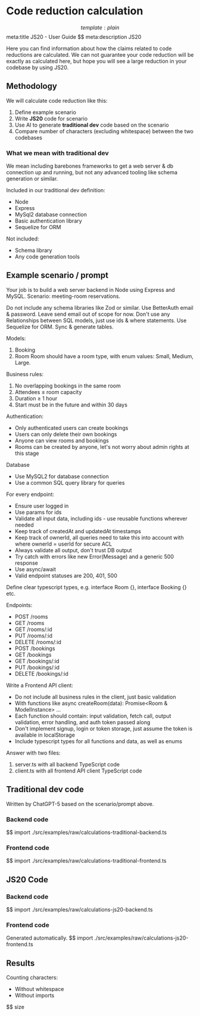 # Code reduction calculation
$$ template:plain
$$ meta:title JS20 - User Guide
$$ meta:description JS20

Here you can find information about how the claims related to code reductions are calculated. We can not guarantee your code reduction will be exactly as calculated here, but hope you will see a large reduction in your codebase by using JS20.

## Methodology
We will calculate code reduction like this:
1. Define example scenario
1. Write **JS20** code for scenario
1. Use AI to generate **traditional dev** code based on the scenario
1. Compare number of characters (excluding whitespace) between the two codebases

### What we mean with traditional dev
We mean including barebones frameworks to get a web server & db connection up and running, but not any advanced tooling like schema generation or similar.

Included in our traditional dev definition:
* Node
* Express
* MySql2 database connection
* Basic authentication library
* Sequelize for ORM

Not included:
* Schema library
* Any code generation tools

## Example scenario / prompt
Your job is to build a web server backend in Node using Express and MySQL.
Scenario: meeting-room reservations.

Do not include any schema libraries like Zod or similar.
Use BetterAuth email & password. Leave send email out of scope for now.
Don't use any Relationships between SQL models, just use ids & where statements.
Use Sequelize for ORM. Sync & generate tables.

Models:
1. Booking
2. Room
Room should have a room type, with enum values: Small, Medium, Large.

Business rules:
1. No overlapping bookings in the same room
2. Attendees ≤ room capacity
3. Duration ≥ 1 hour
4. Start must be in the future and within 30 days

Authentication:
- Only authenticated users can create bookings
- Users can only delete their own bookings
- Anyone can view rooms and bookings
- Rooms can be created by anyone, let's not worry about admin rights at this stage

Database
- Use MySQL2 for database connection
- Use a common SQL query library for queries

For every endpoint:
- Ensure user logged in
- Use params for ids
- Validate all input data, including ids - use reusable functions wherever needed
- Keep track of createdAt and updatedAt timestamps
- Keep track of ownerId, all queries need to take this into account with where ownerId = userId for secure ACL
- Always validate all output, don't trust DB output
- Try catch with errors like new Error(Message) and a generic 500 response
- Use async/await
- Valid endpoint statuses are 200, 401, 500

Define clear typescript types, e.g. interface Room {}, interface Booking {} etc.

Endpoints:
- POST /rooms
- GET /rooms
- GET /rooms/:id
- PUT /rooms/:id
- DELETE /rooms/:id
- POST /bookings
- GET /bookings
- GET /bookings/:id
- PUT /bookings/:id
- DELETE /bookings/:id

Write a Frontend API client:
- Do not include all business rules in the client, just basic validation
- With functions like async createRoom(data): Promise<Room & ModelInstance> ...
- Each function should contain: input validation, fetch call, output validation, error handling, and auth token passed along
- Don't implement signup, login or token storage, just assume the token is available in localStorage
- Include typescript types for all functions and data, as well as enums

Answer with two files:
1. server.ts with all backend TypeScript code
2. client.ts with all frontend API client TypeScript code

## Traditional dev code
Written by ChatGPT-5 based on the scenario/prompt above.

### Backend code
$$ import ./src/examples/raw/calculations-traditional-backend.ts

### Frontend code
$$ import ./src/examples/raw/calculations-traditional-frontend.ts

## JS20 Code

### Backend code
$$ import ./src/examples/raw/calculations-js20-backend.ts

### Frontend code
Generated automatically.
$$ import ./src/examples/raw/calculations-js20-frontend.ts

## Results

Counting characters:
- Without whitespace
- Without imports

$$ size
